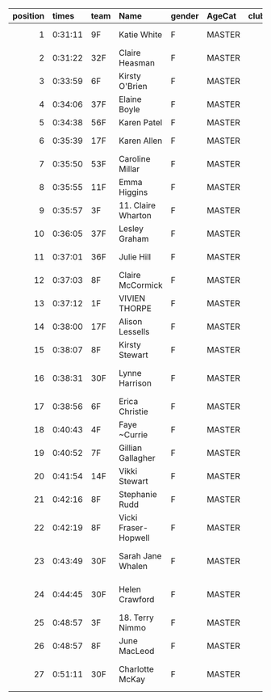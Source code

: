 |   position | times   | team   | Name                 | gender   | AgeCat   |   clubnumber | Club name                  | Website                                    |   finishPosition |
|-----------:|:--------|:-------|:---------------------|:---------|:---------|-------------:|:---------------------------|:-------------------------------------------|-----------------:|
|          1 | 0:31:11 | 9F     | Katie White          | F        | MASTER   |            9 | Garscube Harriers          | https://www.garscubeharriers.org.uk/       |               42 |
|          2 | 0:31:22 | 32F    | Claire Heasman       | F        | MASTER   |           32 | Helensburgh AAC            | https://www.helensburghaac.com/            |               43 |
|          3 | 0:33:59 | 6F     | Kirsty O'Brien       | F        | MASTER   |            6 | Cambuslang Harriers        | https://cambuslangharriers.org/            |               69 |
|          4 | 0:34:06 | 37F    | Elaine Boyle         | F        | MASTER   |           37 | Law & District AAC         | http://www.lawaac.co.uk/                   |               70 |
|          5 | 0:34:38 | 56F    | Karen Patel          | F        | MASTER   |           56 | West End RR                | https://www.westendroadrunners.co.uk/      |               76 |
|          6 | 0:35:39 | 17F    | Karen Allen          | F        | MASTER   |           17 | Calderglen Harriers        | http://www.calderglenharriers.org.uk/      |               87 |
|          7 | 0:35:50 | 53F    | Caroline Millar      | F        | MASTER   |           53 | Troon Tortoises            | http://troontortoises.co.uk                |               89 |
|          8 | 0:35:55 | 11F    | Emma Higgins         | F        | MASTER   |           11 | Airdrie Harriers           | http://airdrieharriers.org/                |               90 |
|          9 | 0:35:57 | 3F     | 11. Claire Wharton   | F        | MASTER   |            3 | Bellahouston RR            | https://www.bellahoustonroadrunners.co.uk/ |               91 |
|         10 | 0:36:05 | 37F    | Lesley Graham        | F        | MASTER   |           37 | Law & District AAC         | http://www.lawaac.co.uk/                   |               94 |
|         11 | 0:37:01 | 36F    | Julie Hill           | F        | MASTER   |           36 | Larkhall YMCA              | https://www.larkhallymcaharriers.org       |              104 |
|         12 | 0:37:03 | 8F     | Claire McCormick     | F        | MASTER   |            8 | Bellahouston Harriers      | http://www.bellahoustonharriers.co.uk/     |              106 |
|         13 | 0:37:12 | 1F     | VIVIEN THORPE        | F        | MASTER   |            1 | East Kilbride AC           | http://www.ekac.org.uk/                    |              107 |
|         14 | 0:38:00 | 17F    | Alison Lessells      | F        | MASTER   |           17 | Calderglen Harriers        | http://www.calderglenharriers.org.uk/      |              115 |
|         15 | 0:38:07 | 8F     | Kirsty Stewart       | F        | MASTER   |            8 | Bellahouston Harriers      | http://www.bellahoustonharriers.co.uk/     |              119 |
|         16 | 0:38:31 | 30F    | Lynne Harrison       | F        | MASTER   |           30 | Greenock Glenpark Harriers | https://greenockglenparkharriers.com/      |              125 |
|         17 | 0:38:56 | 6F     | Erica Christie       | F        | MASTER   |            6 | Cambuslang Harriers        | https://cambuslangharriers.org/            |              129 |
|         18 | 0:40:43 | 4F     | Faye ~Currie         | F        | MASTER   |            4 | Inverclyde AC              | https://www.inverclydeac.org/              |              140 |
|         19 | 0:40:52 | 7F     | Gillian Gallagher    | F        | MASTER   |            7 | Giffnock North AC          | https://www.giffnocknorth.co.uk/           |              141 |
|         20 | 0:41:54 | 14F    | Vikki Stewart        | F        | MASTER   |           14 | Ayr Seaforth AC            | https://www.ayrseaforth.co.uk/             |              146 |
|         21 | 0:42:16 | 8F     | Stephanie Rudd       | F        | MASTER   |            8 | Bellahouston Harriers      | http://www.bellahoustonharriers.co.uk/     |              147 |
|         22 | 0:42:19 | 8F     | Vicki Fraser-Hopwell | F        | MASTER   |            8 | Bellahouston Harriers      | http://www.bellahoustonharriers.co.uk/     |              148 |
|         23 | 0:43:49 | 30F    | Sarah Jane Whalen    | F        | MASTER   |           30 | Greenock Glenpark Harriers | https://greenockglenparkharriers.com/      |              150 |
|         24 | 0:44:45 | 30F    | Helen Crawford       | F        | MASTER   |           30 | Greenock Glenpark Harriers | https://greenockglenparkharriers.com/      |              153 |
|         25 | 0:48:57 | 3F     | 18. Terry Nimmo      | F        | MASTER   |            3 | Bellahouston RR            | https://www.bellahoustonroadrunners.co.uk/ |              157 |
|         26 | 0:48:57 | 8F     | June MacLeod         | F        | MASTER   |            8 | Bellahouston Harriers      | http://www.bellahoustonharriers.co.uk/     |              158 |
|         27 | 0:51:11 | 30F    | Charlotte McKay      | F        | MASTER   |           30 | Greenock Glenpark Harriers | https://greenockglenparkharriers.com/      |              160 |